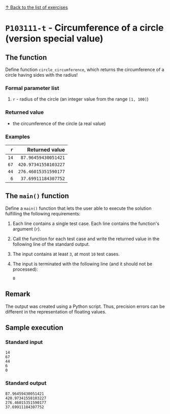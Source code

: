 
[↑ Back to the list of exercises](./README.md)

# `P103111-t` - Circumference of a circle (version special value)

## The function

Define function `circle_circumference`, which returns the circumference of a circle having sides with the radius!

### Formal parameter list

1. `r` - radius of the circle (an integer value from the range `[1, 100]`)

### Returned value

* the circumference of the circle (a real value)

### Examples

| `r` | Returned value | 
| ---: | --: | 
| `14` | `87.96459430051421` | 
| `67` | `420.97341558103227` | 
| `44` | `276.46015351590177` | 
| `6` | `37.69911184307752` | 

## The `main()` function

Define a `main()` function that lets the user able to execute the solution fulfilling the following requirements:

1. Each line contains a single test case. Each line contains the function's argument (`r`).
1. Call the function for each test case and write the returned value in the following line of the standard output.
1. The input contains at least `3`, at most `10` test cases.
1. The input is terminated with the following line (and it should not be processed):

	```
	0
	```

## Remark
The output was created using a Python script. Thus, precision errors can be different in the representation of floating values.


## Sample execution

### Standard input

```
14
67
44
6
0
```

### Standard output

```
87.96459430051421
420.97341558103227
276.46015351590177
37.69911184307752
```